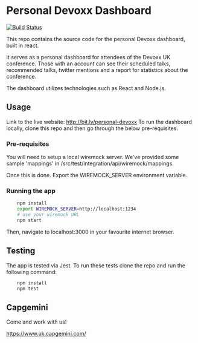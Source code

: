 # Personal Devoxx Dashboard
[![Build Status](https://travis-ci.org/Capgemini-AIE/mydevoxx-dashboard.svg?branch=master)](https://travis-ci.org/Capgemini-AIE/mydevoxx-dashboard)

This repo contains the source code for the personal Devoxx dashboard, built in react.

It serves as a personal dashboard for attendees of the Devoxx UK conference. Those with an account can see their scheduled talks, recommended talks, twitter mentions and a report for statistics about the conference.

The dashboard utilizes technologies such as React and Node.js.

## Usage
Link to the live website: http://bit.ly/personal-devoxx
To run the dashboard locally, clone this repo and then go through the below pre-requisites.

### Pre-requisites
You will need to setup a local wiremock server. We've provided some sample 'mappings'
in /src/test/integration/api/wiremock/mappings.

Once this is done. Export the WIREMOCK_SERVER environment variable.

### Running the app

```bash
    npm install
    export WIREMOCK_SERVER=http://localhost:1234
    # use your wiremock URL
    npm start
```

Then, navigate to localhost:3000 in your favourite internet browser.

## Testing
The app is tested via Jest.
To run these tests clone the repo and run the following command:
```bash
    npm install
    npm test
`````

## Capgemini

Come and work with us!

https://www.uk.capgemini.com/
